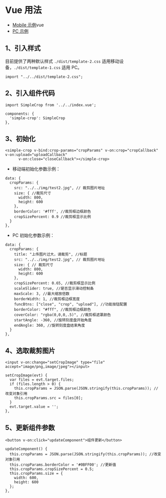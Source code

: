 # Vue 用法

- [Mobile 示例](https://newbieyoung.github.io/Simple-Crop/examples/vue/test-2.html)vue
- [PC 示例](https://newbieyoung.github.io/Simple-Crop/examples/vue/test-1.html)

## 1、引入样式

目前提供了两种默认样式 `./dist/template-2.css` 适用移动设备，`./dist/template-1.css` 适用 PC。

```vue
import "../../dist/template-2.css";
```

## 2、引入组件代码

```vue
import SimpleCrop from '../../index.vue';
```

```vue
components: {
  'simple-crop': SimpleCrop
},
```

## 3、初始化

```vue
<simple-crop v-bind:crop-params="cropParams" v-on:crop="cropCallback" v-on:upload="uploadCallback"
      v-on:close="closeCallback"></simple-crop>
```

- 移动端初始化参数示例：

```vue
data: {
  cropParams: {
    src: "../../img/test2.jpg", // 裁剪图片地址
    size: { //裁剪尺寸
      width: 800,
      height: 600
    },
    borderColor: '#fff', //裁剪框边框颜色
    cropSizePercent: 0.9 //裁剪框显示比例
  }
},
```

- PC 初始化参数示例：

```vue
data: {
  cropParams: {
    title: "上传图片过大，请裁剪", //标题
    src: "../../img/test2.jpg", // 裁剪图片地址
    size: { // 裁剪尺寸
      width: 800,
      height: 600
    },
    cropSizePercent: 0.65, //裁剪框显示比例
    scaleSlider: true, //是否显示滑动控制条
    maxScale: 3, //最大缩放倍数
    borderWidth: 1, //裁剪框边框宽度
    funcBtns: ["close", "crop", "upload"], //功能按钮配置
    borderColor: "#fff", //裁剪框边框颜色
    coverColor: "rgba(0,0,0,.5)", //裁剪框遮罩颜色
    startAngle: -360, //旋转刻度盘开始角度
    endAngle: 360, //旋转刻度盘结束角度
  }
},
```

## 4、选取裁剪图片

```vue
<input v-on:change="setCropImage" type="file" accept="image/png,image/jpeg"></input>
```

```vue
setCropImage(evt) {
  var files = evt.target.files;
  if (files.length > 0) {
    this.cropParams = JSON.parse(JSON.stringify(this.cropParams)); //改变对象引用
    this.cropParams.src = files[0];
  }
  evt.target.value = '';
},
```

## 5、更新组件参数

```vue
<button v-on:click="updateComponent">组件更新</button>
```

```vue
updateComponent() {
  this.cropParams = JSON.parse(JSON.stringify(this.cropParams)); //改变对象引用
  this.cropParams.borderColor = '#0BFF00'; //更新值
  this.cropParams.cropSizePercent = 0.5;
  this.cropParams.size = {
    width: 600,
    height: 600
  };
},
```
